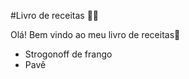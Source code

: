 #Livro de receitas :man_cook: 

Olá! Bem vindo ao meu livro de receitas:wave:

- Strogonoff de frango
- Pavê

